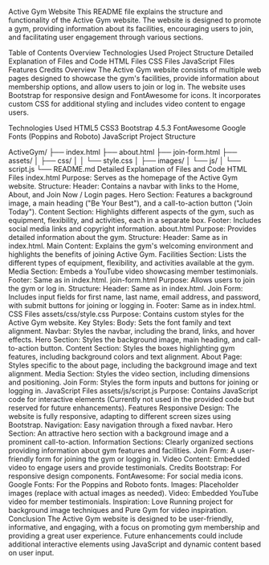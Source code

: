 Active Gym Website
This README file explains the structure and functionality of the Active Gym website. The website is designed to promote a gym, providing information about its facilities, encouraging users to join, and facilitating user engagement through various sections.

Table of Contents
Overview
Technologies Used
Project Structure
Detailed Explanation of Files and Code
HTML Files
CSS Files
JavaScript Files
Features
Credits
Overview
The Active Gym website consists of multiple web pages designed to showcase the gym's facilities, provide information about membership options, and allow users to join or log in. The website uses Bootstrap for responsive design and FontAwesome for icons. It incorporates custom CSS for additional styling and includes video content to engage users.

Technologies Used
HTML5
CSS3
Bootstrap 4.5.3
FontAwesome
Google Fonts (Poppins and Roboto)
JavaScript
Project Structure


ActiveGym/
├── index.html
├── about.html
├── join-form.html
├── assets/
│   ├── css/
│   │   └── style.css
│   ├── images/
│   └── js/
│       └── script.js
└── README.md
Detailed Explanation of Files and Code
HTML Files
index.html
Purpose: Serves as the homepage of the Active Gym website.
Structure:
Header: Contains a navbar with links to the Home, About, and Join Now / Login pages.
Hero Section: Features a background image, a main heading ("Be Your Best"), and a call-to-action button ("Join Today").
Content Section: Highlights different aspects of the gym, such as equipment, flexibility, and activities, each in a separate box.
Footer: Includes social media links and copyright information.
about.html
Purpose: Provides detailed information about the gym.
Structure:
Header: Same as in index.html.
Main Content: Explains the gym's welcoming environment and highlights the benefits of joining Active Gym.
Facilities Section: Lists the different types of equipment, flexibility, and activities available at the gym.
Media Section: Embeds a YouTube video showcasing member testimonials.
Footer: Same as in index.html.
join-form.html
Purpose: Allows users to join the gym or log in.
Structure:
Header: Same as in index.html.
Join Form: Includes input fields for first name, last name, email address, and password, with submit buttons for joining or logging in.
Footer: Same as in index.html.
CSS Files
assets/css/style.css
Purpose: Contains custom styles for the Active Gym website.
Key Styles:
Body: Sets the font family and text alignment.
Navbar: Styles the navbar, including the brand, links, and hover effects.
Hero Section: Styles the background image, main heading, and call-to-action button.
Content Section: Styles the boxes highlighting gym features, including background colors and text alignment.
About Page: Styles specific to the about page, including the background image and text alignment.
Media Section: Styles the video section, including dimensions and positioning.
Join Form: Styles the form inputs and buttons for joining or logging in.
JavaScript Files
assets/js/script.js
Purpose: Contains JavaScript code for interactive elements (Currently not used in the provided code but reserved for future enhancements).
Features
Responsive Design: The website is fully responsive, adapting to different screen sizes using Bootstrap.
Navigation: Easy navigation through a fixed navbar.
Hero Section: An attractive hero section with a background image and a prominent call-to-action.
Information Sections: Clearly organized sections providing information about gym features and facilities.
Join Form: A user-friendly form for joining the gym or logging in.
Video Content: Embedded video to engage users and provide testimonials.
Credits
Bootstrap: For responsive design components.
FontAwesome: For social media icons.
Google Fonts: For the Poppins and Roboto fonts.
Images: Placeholder images (replace with actual images as needed).
Video: Embedded YouTube video for member testimonials.
Inspiration: Love Running project for background image techniques and Pure Gym for video inspiration.
Conclusion
The Active Gym website is designed to be user-friendly, informative, and engaging, with a focus on promoting gym membership and providing a great user experience. Future enhancements could include additional interactive elements using JavaScript and dynamic content based on user input.
